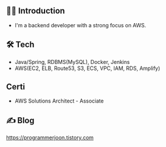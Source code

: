 ## 💁‍♂️ Introduction
- I'm a backend developer with a strong focus on AWS.
## 🛠️ Tech
- Java/Spring, RDBMS(MySQL), Docker, Jenkins
- AWS(EC2, ELB, Route53, S3, ECS, VPC, IAM, RDS, Amplify)
## Certi
- AWS Solutions Architect - Associate
## ✍️ Blog
https://programmerjoon.tistory.com
